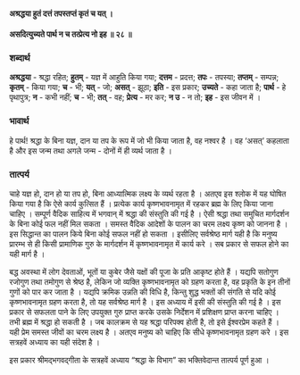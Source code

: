#### अश्रद्धया हुतं दत्तं तपस्तप्तं कृतं च यत् ।
#### असदित्युच्यते पार्थ न च तत्प्रेत्य नो इह ॥ २८ ॥

### शब्दार्थ

**अश्रद्धया** - श्रद्धा रहित; **हुतम्** - यज्ञ में आहुति किया गया; **दत्तम** - प्रदत्त; **तपः** - तपस्या; **तप्तम्** - सम्पन्न; **कृतम्** - किया गया; **च** - भी; **यत्** - जो; **असत्** - झूठा; **इति** - इस प्रकार; **उच्यते** - कहा जाता है; **पार्थ** - हे पृथापुत्र; **न** - कभी नहीं; **च** - भी; **तत्** - वह; **प्रेत्य** - मर कर; **न उ** - न तो; **इह** - इस जीवन में ।

### भावार्थ

हे पार्थ! श्रद्धा के बिना यज्ञ, दान या तप के रूप में जो भी किया जाता है, वह नश्वर है । वह ‘असत्’ कहलाता है और इस जन्म तथा अगले जन्म - दोनों में ही व्यर्थ जाता है ।

### तात्पर्य

चाहे यज्ञ हो, दान हो या तप हो, बिना आध्यात्मिक लक्ष्य के व्यर्थ रहता है । अतएव इस श्लोक में यह घोषित किया गया है कि ऐसे कार्य कुत्सित हैं । प्रत्येक कार्य कृष्णभावनामृत में रहकर ब्रह्म के लिए किया जाना चाहिए । सम्पूर्ण वैदिक साहित्य में भगवान् में श्रद्धा की संस्तुति की गई है । ऐसी श्रद्धा तथा समुचित मार्गदर्शन के बिना कोई फल नहीं मिल सकता । समस्त वैदिक आदेशों के पालन का चरम लक्ष्य कृष्ण को जानना है । इस सिद्धान्त का पालन किये बिना कोई सफल नहीं हो सकता । इसीलिए सर्वश्रेष्ठ मार्ग यही है कि मनुष्य प्रारम्भ से ही किसी प्रामाणिक गुरु के मार्गदर्शन में कृष्णभावनामृत में कार्य करे । सब प्रकार से सफल होने का यही मार्ग है ।

बद्ध अवस्था में लोग देवताओं, भूतों या कुबेर जैसे यक्षों की पूजा के प्रति आकृष्ट होते हैं । यद्यपि सतोगुण रजोगुण तथा तमोगुण से श्रेष्ठ है, लेकिन जो व्यक्ति कृष्णभावनामृत को ग्रहण करता है, वह प्रकृति के इन तीनों गुणों को पार कर जाता है । यद्यपि क्रमिक उन्नति की विधि है, किन्तु शुद्ध भक्तों की संगति से यदि कोई कृष्णभावनामृत ग्रहण करता है, तो यह सर्वश्रेष्ठ मार्ग है । इस अध्याय में इसी की संस्तुति की गई है । इस प्रकार से सफलता पाने के लिए उपयुक्त गुरु प्राप्त करके उसके निर्देशन में प्रशिक्षण प्राप्त करना चाहिए । तभी ब्रह्म में श्रद्धा हो सकती है । जब कालक्रम से यह श्रद्धा परिपक्व होती है, तो इसे ईश्वरप्रेम कहते हैं । यही प्रेम समस्त जीवों का चरम लक्ष्य है । अतएव मनुष्य को चाहिए कि सीधे कृष्णभावनामृत ग्रहण करे । इस सत्रहवें अध्याय का यही संदेश है ।

इस प्रकार श्रीमद्भगवद्गीता के सत्रहवें अध्याय “श्रद्धा के विभाग” का भक्तिवेदान्त तात्पर्य पूर्ण हुआ ।